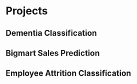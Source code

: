 # Projects

## Dementia Classification

## Bigmart Sales Prediction

## Employee Attrition Classification
